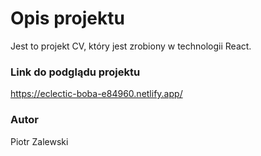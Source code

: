 # Opis projektu

Jest to projekt CV, który jest zrobiony w technologii React.

### Link do podglądu projektu

https://eclectic-boba-e84960.netlify.app/

### Autor

Piotr Zalewski